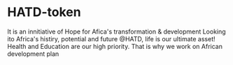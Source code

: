 # HATD-token
It is an innitiative of Hope for Afica's transformation & development
Looking ito Africa's histiry, potential and future
 @HATD, life is our ultimate asset! 
 Health and Education are our high priority. 
 That is why we work on African development plan
